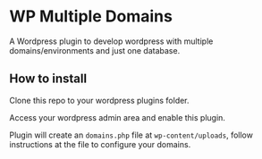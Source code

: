 # WP Multiple Domains

A Wordpress plugin to develop wordpress with multiple domains/environments and just one database.

## How to install

Clone this repo to your wordpress plugins folder.

Access your wordpress admin area and enable this plugin.

Plugin will create an `domains.php` file at `wp-content/uploads`, follow instructions at the file to configure your domains.
